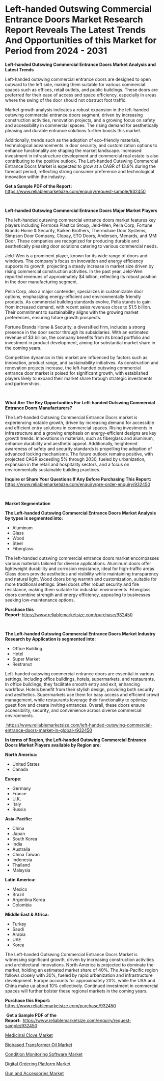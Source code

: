 <p><h1>Left-handed Outswing Commercial Entrance Doors Market Research Report Reveals The Latest Trends And Opportunities of this Market for Period from 2024 - 2031</h1></p><p><strong>Left-handed Outswing Commercial Entrance Doors Market Analysis and Latest Trends</strong></p>
<p><p>Left-handed outswing commercial entrance doors are designed to open outward to the left side, making them suitable for various commercial spaces such as offices, retail outlets, and public buildings. These doors are preferred for their ease of access and space efficiency, especially in areas where the swing of the door should not obstruct foot traffic.</p><p>Market growth analysis indicates a robust expansion in the left-handed outswing commercial entrance doors segment, driven by increasing construction activities, renovation projects, and a growing focus on safety and accessibility in commercial spaces. The rising demand for aesthetically pleasing and durable entrance solutions further boosts this market.</p><p>Additionally, trends such as the adoption of eco-friendly materials, technological advancements in door security, and customization options to enhance functionality are shaping the market landscape. Increased investment in infrastructure development and commercial real estate is also contributing to the positive outlook. The Left-handed Outswing Commercial Entrance Doors Market is expected to grow at a CAGR of 13.9% during the forecast period, reflecting strong consumer preference and technological innovation within the industry.</p></p>
<p><strong>Get a Sample PDF of the Report:&nbsp;</strong> <a href="https://www.reliablemarketsize.com/enquiry/request-sample/932450?utm_campaign=1186&utm_medium=2&utm_source=Github&utm_content=ia&utm_term=02102024&utm_id=left-handed-outswing-commercial-entrance-doors">https://www.reliablemarketsize.com/enquiry/request-sample/932450</a></p>
<p>&nbsp;</p>
<p><strong>Left-handed Outswing Commercial Entrance Doors Major Market Players</strong></p>
<p><p>The left-handed outswing commercial entrance doors market features key players including Formosa Plastics Group, Jeld-Wen, Pella Corp, Fortune Brands Home & Security, Kuiken Brothers, Thermoluxe Door Systems, Simpson Door Company, Clopay, ETO Doors, Andersen, Menards, and MMI Door. These companies are recognized for producing durable and aesthetically pleasing door solutions catering to various commercial needs.</p><p>Jeld-Wen is a prominent player, known for its wide range of doors and windows. The company's focus on innovation and energy efficiency supports its growth, projecting a steady increase in market size driven by rising commercial construction activities. In the past year, Jeld-Wen reported revenues of approximately $4 billion, reflecting its robust position in the door manufacturing segment.</p><p>Pella Corp, also a major contender, specializes in customizable door options, emphasizing energy-efficient and environmentally friendly products. As commercial building standards evolve, Pella stands to gain from increased demand, with recent sales revenues close to $1.5 billion. Their commitment to sustainability aligns with the growing market preferences, ensuring future growth prospects.</p><p>Fortune Brands Home & Security, a diversified firm, includes a strong presence in the door sector through its subsidiaries. With an estimated revenue of $3 billion, the company benefits from its broad portfolio and investment in product development, aiming for substantial market share in the coming years.</p><p>Competitive dynamics in this market are influenced by factors such as innovation, product range, and sustainability initiatives. As construction and renovation projects increase, the left-handed outswing commercial entrance door market is poised for significant growth, with established players likely to expand their market share through strategic investments and partnerships.</p></p>
<p>&nbsp;</p>
<p><strong>What Are The Key Opportunities For Left-handed Outswing Commercial Entrance Doors Manufacturers?</strong></p>
<p><p>The Left-handed Outswing Commercial Entrance Doors market is experiencing notable growth, driven by increasing demand for accessible and efficient entry solutions in commercial spaces. Rising investments in infrastructure and a growing emphasis on energy-efficient designs are key growth trends. Innovations in materials, such as fiberglass and aluminum, enhance durability and aesthetic appeal. Additionally, heightened awareness of safety and security standards is propelling the adoption of advanced locking mechanisms. The future outlook remains positive, with projected CAGR exceeding 5% through 2030, fueled by urbanization, expansion in the retail and hospitality sectors, and a focus on environmentally sustainable building practices.</p></p>
<p><strong>Inquire or Share Your Questions If Any Before Purchasing This Report:</strong> <a href="https://www.reliablemarketsize.com/enquiry/pre-order-enquiry/932450?utm_campaign=1186&utm_medium=2&utm_source=Github&utm_content=ia&utm_term=02102024&utm_id=left-handed-outswing-commercial-entrance-doors">https://www.reliablemarketsize.com/enquiry/pre-order-enquiry/932450</a></p>
<p>&nbsp;</p>
<p><strong>Market Segmentation</strong></p>
<p><strong>The Left-handed Outswing Commercial Entrance Doors Market Analysis by types is segmented into:</strong></p>
<p><ul><li>Aluminum</li><li>Glass</li><li>Wood</li><li>Steel</li><li>Fiberglass</li></ul></p>
<p><p>The left-handed outswing commercial entrance doors market encompasses various materials tailored for diverse applications. Aluminum doors offer lightweight durability and corrosion resistance, ideal for high-traffic areas. Glass doors provide aesthetics and visibility while maintaining transparency and natural light. Wood doors bring warmth and customization, suitable for more traditional settings. Steel doors offer robust security and fire resistance, making them suitable for industrial environments. Fiberglass doors combine strength and energy efficiency, appealing to businesses seeking low-maintenance options.</p></p>
<p><strong>Purchase this Report:&nbsp;</strong><a href="https://www.reliablemarketsize.com/purchase/932450?utm_campaign=1186&utm_medium=2&utm_source=Github&utm_content=ia&utm_term=02102024&utm_id=left-handed-outswing-commercial-entrance-doors">https://www.reliablemarketsize.com/purchase/932450</a></p>
<p>&nbsp;</p>
<p><strong>The Left-handed Outswing Commercial Entrance Doors Market Industry Research by Application is segmented into:</strong></p>
<p><ul><li>Office Building</li><li>Hotel</li><li>Super Market</li><li>Restranut</li></ul></p>
<p><p>Left-handed outswing commercial entrance doors are essential in various settings, including office buildings, hotels, supermarkets, and restaurants. In office buildings, they facilitate smooth entry and exit, enhancing workflow. Hotels benefit from their stylish design, providing both security and aesthetics. Supermarkets use them for easy access and efficient crowd management, while restaurants leverage their functionality to optimize guest flow and create inviting entrances. Overall, these doors ensure accessibility, security, and convenience across diverse commercial environments.</p></p>
<p><a href="https://www.reliablemarketsize.com/left-handed-outswing-commercial-entrance-doors-market-in-global-r932450?utm_campaign=1186&utm_medium=2&utm_source=Github&utm_content=ia&utm_term=02102024&utm_id=left-handed-outswing-commercial-entrance-doors">&nbsp;https://www.reliablemarketsize.com/left-handed-outswing-commercial-entrance-doors-market-in-global-r932450</a></p>
<p><strong>In terms of Region, the Left-handed Outswing Commercial Entrance Doors Market Players available by Region are:</strong></p>
<p>
    <p> <strong> North America: </strong>
        <ul>
            <li>United States</li>
            <li>Canada</li>
        </ul>
        </p> 
    <p> <strong> Europe: </strong>
        <ul>
            <li>Germany</li>
            <li>France</li>
            <li>U.K.</li>
            <li>Italy</li>
            <li>Russia</li>
        </ul>
        </p> 
    <p> <strong> Asia-Pacific: </strong>
        <ul>
            <li>China</li>
            <li>Japan</li>
            <li>South Korea</li>
            <li>India</li>
            <li>Australia</li>
            <li>China Taiwan</li>
            <li>Indonesia</li>
            <li>Thailand</li>
            <li>Malaysia</li>
        </ul>
        </p> 
    <p> <strong> Latin America: </strong>
        <ul>
            <li>Mexico</li>
            <li>Brazil</li>
            <li>Argentina Korea</li>
            <li>Colombia</li>
        </ul>
        </p> 
    <p> <strong> Middle East & Africa: </strong>
        <ul>
            <li>Turkey</li>
            <li>Saudi</li>
            <li>Arabia</li>
            <li>UAE</li>
            <li>Korea</li>
        </ul>
    </p>
    </p>
<p><p>The Left-handed Outswing Commercial Entrance Doors Market is witnessing significant growth, driven by increasing construction activities and architectural innovations. North America is projected to dominate the market, holding an estimated market share of 40%. The Asia-Pacific region follows closely with 30%, fueled by rapid urbanization and infrastructure development. Europe accounts for approximately 20%, while the USA and China make up about 10% collectively. Continued investment in commercial spaces will further bolster these regional markets in the coming years.</p></p>
<p><strong>Purchase this Report: </strong><a href="https://www.reliablemarketsize.com/purchase/932450?utm_campaign=1186&utm_medium=2&utm_source=Github&utm_content=ia&utm_term=02102024&utm_id=left-handed-outswing-commercial-entrance-doors">https://www.reliablemarketsize.com/purchase/932450</a></p>
<p>&nbsp;<strong>Get a Sample PDF of the Report:&nbsp;&nbsp;</strong><a href="https://www.reliablemarketsize.com/enquiry/request-sample/932450?utm_campaign=1186&utm_medium=2&utm_source=Github&utm_content=ia&utm_term=02102024&utm_id=left-handed-outswing-commercial-entrance-doors">https://www.reliablemarketsize.com/enquiry/request-sample/932450</a></p>
<p><strong></strong></p>
<p><p><a href="https://www.linkedin.com/pulse/global-medicinal-clove-market-sector2024-2031-metrics-xbele?utm_campaign=1186&utm_medium=2&utm_source=Github&utm_content=ia&utm_term=02102024&utm_id=left-handed-outswing-commercial-entrance-doors">Medicinal Clove Market</a></p><p><a href="https://issuu.com/reportprime-2/docs/biobased-transformer-oil-market-siz_b03d6959a7434f?utm_campaign=1186&utm_medium=2&utm_source=Github&utm_content=ia&utm_term=02102024&utm_id=left-handed-outswing-commercial-entrance-doors">Biobased Transformer Oil Market</a></p><p><a href="https://www.linkedin.com/pulse/future-trends-global-condition-monitoring-software-market-insights-xovcf?utm_campaign=1186&utm_medium=2&utm_source=Github&utm_content=ia&utm_term=02102024&utm_id=left-handed-outswing-commercial-entrance-doors">Condition Monitoring Software Market</a></p><p><a href="https://www.linkedin.com/pulse/global-digital-ordering-platform-industry-analysis-share-growth-mhybf?utm_campaign=1186&utm_medium=2&utm_source=Github&utm_content=ia&utm_term=02102024&utm_id=left-handed-outswing-commercial-entrance-doors">Digital Ordering Platform Market</a></p><p><a href="https://issuu.com/reportprime-2/docs/gun-and-accessories-market-size-203_d5e52c85b387df?utm_campaign=1186&utm_medium=2&utm_source=Github&utm_content=ia&utm_term=02102024&utm_id=left-handed-outswing-commercial-entrance-doors">Gun and Accessories Market</a></p></p>